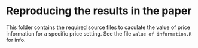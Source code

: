 # Reproducing the results in the paper

This folder contains the required source files to caculate the value of price information for a specific price setting. See the file `value of information.R` for info. 
